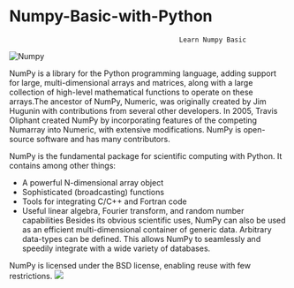 # Numpy-Basic-with-Python
                                               Learn Numpy Basic


![Numpy](https://lh3.googleusercontent.com/-hYM60oZcpkw/XMw4h4cYsmI/AAAAAAAAbaQ/oTfuiCjQlYgYCBq0viPasNTrc5sUQmmZACK8BGAs/s512/2019-05-03.png)

NumPy is a library for the Python programming language, adding support for large, multi-dimensional arrays and matrices, along with a large collection of high-level mathematical functions to operate on these arrays.The ancestor of NumPy, Numeric, was originally created by Jim Hugunin with contributions from several other developers. In 2005, Travis Oliphant created NumPy by incorporating features of the competing Numarray into Numeric, with extensive modifications. NumPy is open-source software and has many contributors.

NumPy is the fundamental package for scientific computing with Python. It contains among other things:

* A powerful N-dimensional array object
* Sophisticated (broadcasting) functions
* Tools for integrating C/C++ and Fortran code
* Useful linear algebra, Fourier transform, and random number capabilities
Besides its obvious scientific uses, NumPy can also be used as an efficient multi-dimensional container of generic data. Arbitrary data-types can be defined. This allows NumPy to seamlessly and speedily integrate with a wide variety of databases.

NumPy is licensed under the BSD license, enabling reuse with few restrictions.
![](https://numpy.org/images/content_images/ds-landscape.png)
